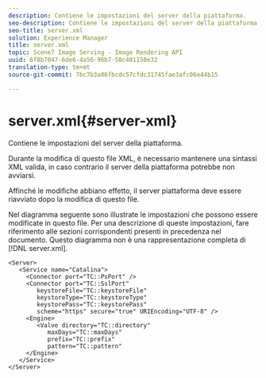 ```yaml
---
description: Contiene le impostazioni del server della piattaforma.
seo-description: Contiene le impostazioni del server della piattaforma.
seo-title: server.xml
solution: Experience Manager
title: server.xml
topic: Scene7 Image Serving - Image Rendering API
uuid: 6f8b7047-6de6-4a56-96b7-58c481150e32
translation-type: tm+mt
source-git-commit: 7bc7b3a86fbcdc57cfdc31745fae3afc06e44b15

---
```



# server.xml{#server-xml}

Contiene le impostazioni del server della piattaforma.

Durante la modifica di questo file XML, è necessario mantenere una sintassi XML valida, in caso contrario il server della piattaforma potrebbe non avviarsi.

Affinché le modifiche abbiano effetto, il server piattaforma deve essere riavviato dopo la modifica di questo file.

Nel diagramma seguente sono illustrate le impostazioni che possono essere modificate in questo file. Per una descrizione di queste impostazioni, fare riferimento alle sezioni corrispondenti presenti in precedenza nel documento. Questo diagramma non è una rappresentazione completa di [!DNL server.xml].

```
<Server>
   <Service name="Catalina">
     <Connector port="TC::PsPort" />
     <Connector port="TC::SslPort"
        keystoreFile="TC::keystoreFile"
        keystoreType="TC::keystoreType"
        keystorePass="TC::keystorePass" 
        scheme="https" secure="true" URIEncoding="UTF-8" />
     <Engine>
        <Valve directory="TC::directory" 
           maxDays="TC::maxDays" 
           prefix="TC::prefix" 
           pattern="TC::pattern" 
     </Engine>  
   </Service>
</Server>
```

